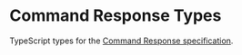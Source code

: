 # Command Response Types

TypeScript types for the [Command Response specification](https://platform.slapdash.com/reference/command-response).
